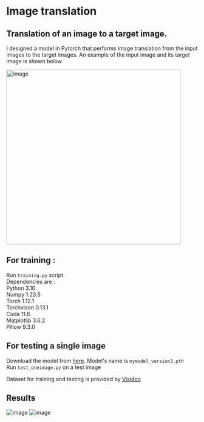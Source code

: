 # Image translation
## Translation of an image to a target image.


I designed a model in Pytorch that performs image translation from the input images to the target images. An example of the input image and its target image is shown below

<img width="459" alt="image" src="https://user-images.githubusercontent.com/31028574/205402113-856844ba-d393-46a2-82a4-6f7ad8c6bf9e.png">

## For training : 
Run  ``` training.py ``` script. <br /> 
Dependencies are : <br />
Python 3.10 <br />
Numpy 1.23.5 <br />
Torch 1.12.1 <br />
Torchvison 0.13.1 <br />
Cuda 11.6 <br />
Matplotlib 3.6.2 <br />
Pillow 9.3.0 <br />

## For testing a single image 
Download the model from [here](https://tuni-my.sharepoint.com/:u:/g/personal/sheyda_ghanbaralizadehbahnemiri_tuni_fi/EefhTnBnXmlPgWGjU9seFfkBArrboa-Zocw9v7xqPnRsAQ?e=WNf0AO). Model's name is ``` mymodel_version3.pth ``` <br />
Run  ``` test_oneimage.py ``` on a test image<br />

Dataset for training and testing is provided by [Visidon](https://www.visidon.fi/)
## Results
![image](https://user-images.githubusercontent.com/31028574/205401871-ad4169c6-cdc8-4712-8a68-a540026e01f9.png)
![image](https://user-images.githubusercontent.com/31028574/205401882-bc9531eb-bf7c-4512-b5ef-96c9294ede55.png)







